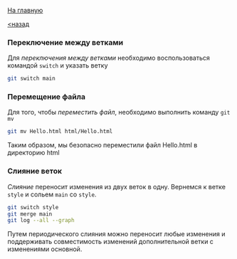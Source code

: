 [На главную](./readme.md) 

[<назад ](./creating%20a%20branch.md)

### Переключение между ветками

Для *переключения между ветками* необходимо воспользоваться командой `switch` и указать ветку

```bash
git switch main
```

### Перемещение файла

Для того, чтобы *переместить файл*, необходимо выполнить команду `git mv`

```bash
git mv Hello.html html/Hello.html
```

Таким образом, мы безопасно переместили файл Hello.html в директорию html

### Слияние веток

*Слияние* переносит изменения из двух веток в одну. Вернемся к ветке `style` и сольем `main` со `style`.

```bash
git switch style
git merge main
git log --all --graph
```
Путем периодического слияния можно переносит любые изменения и поддерживать совместимость изменений дополнительной ветки с изменениями основной.